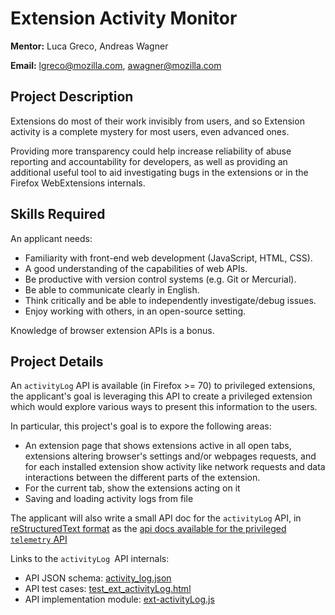 # Extension Activity Monitor 

**Mentor:** Luca Greco, Andreas Wagner

**Email:** lgreco@mozilla.com, awagner@mozilla.com

## Project Description

Extensions do most of their work invisibly from users, and so  Extension activity is a complete mystery for most users, even advanced ones.

Providing more transparency could help increase reliability of abuse reporting and accountability for developers, as well as providing an
additional useful tool to aid investigating bugs in the extensions or in the Firefox WebExtensions internals.

## Skills Required

An applicant needs:

* Familiarity with front-end web development (JavaScript, HTML, CSS).
* A good understanding of the capabilities of web APIs.
* Be productive with version control systems (e.g. Git or Mercurial).
* Be able to communicate clearly in English.
* Think critically and be able to independently investigate/debug issues.
* Enjoy working with others, in an open-source setting.

Knowledge of browser extension APIs is a bonus.

## Project Details

An `activityLog` API is available (in Firefox >= 70) to privileged extensions, the applicant's goal is leveraging this API to
create a privileged extension which would explore various ways to present this information to the users.

In particular, this project's goal is to expore the following areas:

- An extension page that shows extensions active in all open tabs, extensions altering browser's settings and/or webpages requests,
  and for each installed extension show activity like network requests and data interactions between the different parts of the extension.
- For the current tab, show the extensions acting on it
- Saving and loading activity logs from file

The applicant will also write a small API doc for the `activityLog` API, in [reStructuredText format](https://en.wikipedia.org/wiki/ReStructuredText)
as the [api docs available for the privileged `telemetry` API](https://searchfox.org/mozilla-central/rev/c52d5f8025b5c9b2b4487159419ac9012762c40c/toolkit/components/telemetry/docs/collection/webextension-api.rst)

Links to the `activityLog `API internals:
- API JSON schema: [activity_log.json](https://searchfox.org/mozilla-central/rev/c52d5f8025b5c9b2b4487159419ac9012762c40c/toolkit/components/extensions/schemas/activity_log.json)
- API test cases: [test_ext_activityLog.html](https://searchfox.org/mozilla-central/source/toolkit/components/extensions/test/mochitest/test_ext_activityLog.html)
- API implementation module: [ext-activityLog.js](https://searchfox.org/mozilla-central/rev/c52d5f8025b5c9b2b4487159419ac9012762c40c/toolkit/components/extensions/parent/ext-activityLog.js#17)
